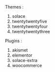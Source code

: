 Themes :
  1) solace
  2) twentytwentyfive
  3) twentytwentyfour
  4) twentytwentythree

Plugins :
  1) akismet
  2) elementor
  3) solace-extra
  4) woocommerce
